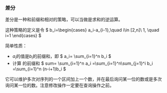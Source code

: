 

### 差分

差分是一种和前缀和相对的策略，可以当做是求和的逆运算。

这种策略的定义是令  $ b_i=\begin{cases}
a_i-a_{i-1},\quad i\in [2,n]\\
1, \quad i=1
\end{cases} $

简单性质：

-  $a_i$的值是$b_i$的前缀和，即 $ a_i= \sum_{i=1}^n b_i $
- 计算 的前缀和 $ sum= \sum_{i=1}^n a_i =\sum_{i=1}^n\sum_{j=1}^i b_i =\sum_{i=1}^n (n-i+1)b_i  $

它可以维护多次对序列的一个区间加上一个数，并在最后询问某一位的数或是多次询问某一位的数。注意修改操作一定要在查询操作之前。







